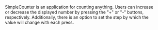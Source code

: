 SimpleCounter is an application for counting anything. Users can increase or decrease the displayed number by pressing the "+" or "-" buttons, respectively. Additionally, there is an option to set the step by which the value will change with each press.
